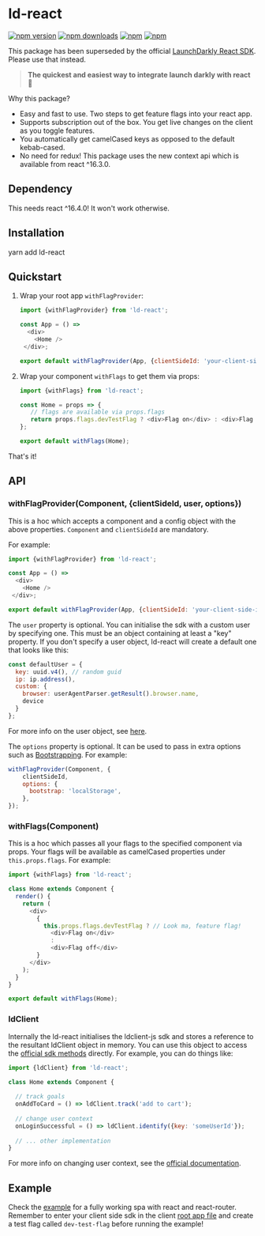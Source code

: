 # ld-react

[![npm version](https://img.shields.io/npm/v/ld-react.svg?style=flat-square)](https://www.npmjs.com/package/ld-react) [![npm downloads](https://img.shields.io/npm/dm/ld-react.svg?style=flat-square)](https://www.npmjs.com/package/ld-react) [![npm](https://img.shields.io/npm/dt/ld-react.svg?style=flat-square)](https://www.npmjs.com/package/ld-react) [![npm](https://img.shields.io/npm/l/ld-react.svg?style=flat-square)](https://www.npmjs.com/package/ld-react)

This package has been superseded by the official [LaunchDarkly React SDK](https://github.com/launchdarkly/react-client-sdk). Please use that instead.

> **The quickest and easiest way to integrate launch darkly with react** :tada:

Why this package?
* Easy and fast to use. Two steps to get feature flags into your react app.
* Supports subscription out of the box. You get live changes on the client as you toggle features.
* You automatically get camelCased keys as opposed to the default kebab-cased.
* No need for redux! This package uses the new context api which is available from react ^16.3.0. 
 
## Dependency

This needs react ^16.4.0! It won't work otherwise.

## Installation

yarn add ld-react

## Quickstart

1. Wrap your root app `withFlagProvider`:

    ```js
    import {withFlagProvider} from 'ld-react';

    const App = () =>
      <div>
        <Home />
     </div>;
    
    export default withFlagProvider(App, {clientSideId: 'your-client-side-id'});
    ```

2. Wrap your component `withFlags` to get them via props:

    ```js
    import {withFlags} from 'ld-react';

    const Home = props => {
       // flags are available via props.flags
       return props.flags.devTestFlag ? <div>Flag on</div> : <div>Flag off</div>;
    };
 
    export default withFlags(Home);
    ```

That's it!

## API
### withFlagProvider(Component, {clientSideId, user, options})
This is a hoc which accepts a component and a config object with the above properties. 
`Component` and `clientSideId` are mandatory.

For example:

```javascript
import {withFlagProvider} from 'ld-react';

const App = () =>
  <div>
    <Home />
 </div>;

export default withFlagProvider(App, {clientSideId: 'your-client-side-id'});
```

The `user` property is optional. You can initialise the sdk with a custom user by specifying one. This must be an object containing
at least a "key" property. If you don't specify a user object, ld-react will create a default one that looks like this:

```javascript
const defaultUser = {
  key: uuid.v4(), // random guid
  ip: ip.address(),
  custom: {
    browser: userAgentParser.getResult().browser.name,
    device
  }
};
```

For more info on the user object, see [here](http://docs.launchdarkly.com/docs/js-sdk-reference#section-users).

The `options` property is optional. It can be used to pass in extra options such as [Bootstrapping](https://github.com/launchdarkly/js-client#bootstrapping).
For example:

```javascript
withFlagProvider(Component, {
    clientSideId,
    options: {
      bootstrap: 'localStorage',
    },
});
```

### withFlags(Component)
This is a hoc which passes all your flags to the specified component via props. Your flags will be available
as camelCased properties under `this.props.flags`. For example:

```js
import {withFlags} from 'ld-react';

class Home extends Component {
  render() {
    return (
      <div>
        {
          this.props.flags.devTestFlag ? // Look ma, feature flag!
            <div>Flag on</div>
            :
            <div>Flag off</div>
        }
      </div>
    );
  }
}

export default withFlags(Home);
```

### ldClient
Internally the ld-react initialises the ldclient-js sdk and stores a reference to the resultant ldClient object in memory. 
You can use this object to access the [official sdk methods](https://github.com/launchdarkly/js-client) directly. 
For example, you can do things like:

```js
import {ldClient} from 'ld-react';

class Home extends Component {
 
  // track goals
  onAddToCard = () => ldClient.track('add to cart'); 
 
  // change user context
  onLoginSuccessful = () => ldClient.identify({key: 'someUserId'});
  
  // ... other implementation
}
```

For more info on changing user context, see the [official documentation](http://docs.launchdarkly.com/docs/js-sdk-reference#section-changing-the-user-context).

## Example
Check the [example](https://github.com/yusinto/ld-react/tree/master/example) for a fully working spa with 
react and react-router. Remember to enter your client side sdk in the client [root app file](https://github.com/yusinto/ld-react/blob/master/example/src/universal/app.js) 
and create a test flag called `dev-test-flag` before running the example!
